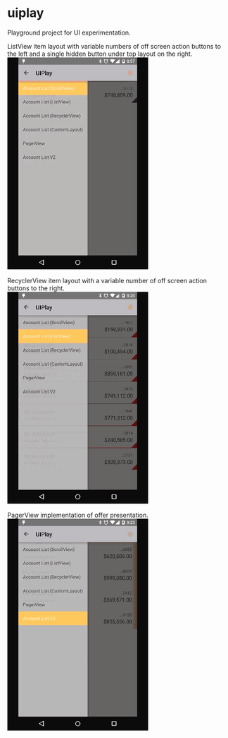 # uiplay
Playground project for UI experimentation.

ListView item layout with variable numbers of off screen action buttons to the left and a single hidden button under top layout on the right.
![screen1](screens/AccountList-ListView.gif?raw=true  "Account List V1")

RecyclerView item layout with a variable number of off screen action buttons to the right.  
![screen2](screens/AccountListV2-RecyclerView.gif?raw=true  "Account List V1")

PagerView implementation of offer presentation.
![screen3](screens/Offers-ViewPager.gif?raw=true  "Account List V1")

